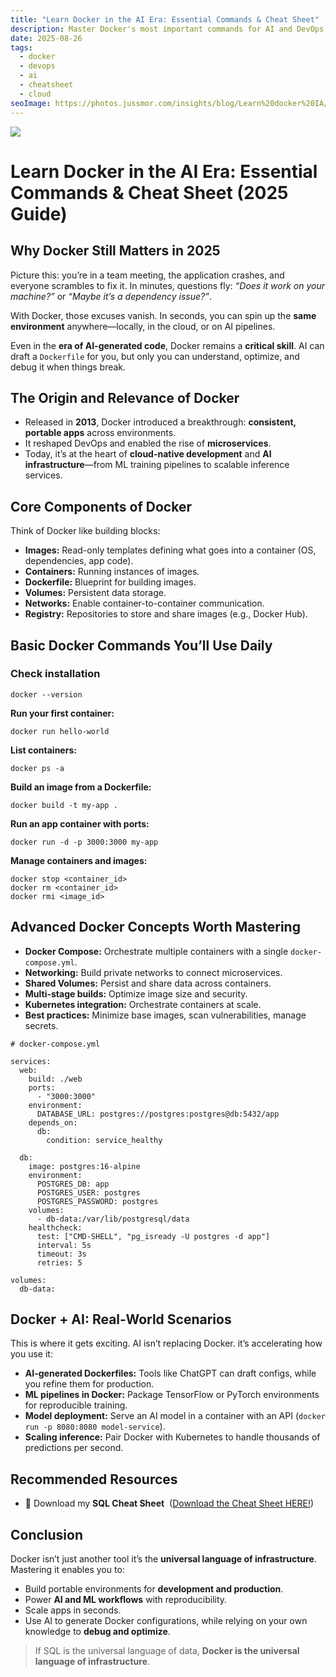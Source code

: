```yaml
---
title: "Learn Docker in the AI Era: Essential Commands & Cheat Sheet"
description: Master Docker's most important commands for AI and DevOps. Learn how containers power modern apps, explore advanced concepts, and download the Docker Cheat Sheet to boost your workflow.
date: 2025-08-26
tags:
  - docker
  - devops
  - ai
  - cheatsheet
  - cloud
seoImage: https://photos.jussmor.com/insights/blog/Learn%20docker%20IA/DockerForData.webp
---
```




![](https://photos.jussmor.com/insights/blog/Learn%20docker%20IA/DockerForData.webp)

#  Learn Docker in the AI Era: Essential Commands & Cheat Sheet (2025 Guide)


##  Why Docker Still Matters in 2025  
Picture this: you’re in a team meeting, the application crashes, and everyone scrambles to fix it. In minutes, questions fly: *“Does it work on your machine?”* or *“Maybe it’s a dependency issue?”*. 

With Docker, those excuses vanish. In seconds, you can spin up the **same environment** anywhere—locally, in the cloud, or on AI pipelines.  

Even in the **era of AI-generated code**, Docker remains a **critical skill**. AI can draft a `Dockerfile` for you, but only you can understand, optimize, and debug it when things break.  

##  The Origin and Relevance of Docker  
- Released in **2013**, Docker introduced a breakthrough: **consistent, portable apps** across environments.  
- It reshaped DevOps and enabled the rise of **microservices**.  
- Today, it’s at the heart of **cloud-native development** and **AI infrastructure**—from ML training pipelines to scalable inference services.  

## Core Components of Docker  

Think of Docker like building blocks:  

- **Images:** Read-only templates defining what goes into a container (OS, dependencies, app code).  
- **Containers:** Running instances of images.  
- **Dockerfile:** Blueprint for building images.  
- **Volumes:** Persistent data storage.  
- **Networks:** Enable container-to-container communication.  
- **Registry:** Repositories to store and share images (e.g., Docker Hub).  

##  Basic Docker Commands You’ll Use Daily  

### Check installation

```
docker --version
```

**Run your first container:**

```
docker run hello-world
```

**List containers:**

```
docker ps -a
```

**Build an image from a Dockerfile:**

``` 
docker build -t my-app .
```

**Run an app container with ports:**

```
docker run -d -p 3000:3000 my-app
```

**Manage containers and images:**

``` 
docker stop <container_id> 
docker rm <container_id> 
docker rmi <image_id>
```

## Advanced Docker Concepts Worth Mastering

- **Docker Compose:** Orchestrate multiple containers with a single `docker-compose.yml`.
- **Networking:** Build private networks to connect microservices.
- **Shared Volumes:** Persist and share data across containers.
- **Multi-stage builds:** Optimize image size and security.
- **Kubernetes integration:** Orchestrate containers at scale.
- **Best practices:** Minimize base images, scan vulnerabilities, manage secrets.

```
# docker-compose.yml

services:
  web:
    build: ./web
    ports:
      - "3000:3000"
    environment:
      DATABASE_URL: postgres://postgres:postgres@db:5432/app
    depends_on:
      db:
        condition: service_healthy

  db:
    image: postgres:16-alpine
    environment:
      POSTGRES_DB: app
      POSTGRES_USER: postgres
      POSTGRES_PASSWORD: postgres
    volumes:
      - db-data:/var/lib/postgresql/data
    healthcheck:
      test: ["CMD-SHELL", "pg_isready -U postgres -d app"]
      interval: 5s
      timeout: 3s
      retries: 5

volumes:
  db-data:
```


## Docker + AI: Real-World Scenarios

This is where it gets exciting. AI isn’t replacing Docker. it’s accelerating how you use it:

- **AI-generated Dockerfiles:** Tools like ChatGPT can draft configs, while you refine them for production.
- **ML pipelines in Docker:** Package TensorFlow or PyTorch environments for reproducible training.
- **Model deployment:** Serve an AI model in a container with an API (`docker run -p 8080:8080 model-service`).
- **Scaling inference:** Pair Docker with Kubernetes to handle thousands of predictions per second.

## Recommended Resources

- 📄 Download my **SQL Cheat Sheet**  ([Download the Cheat Sheet HERE!](https://photos.jussmor.com/insights/blog/Cheat%20sheet/Docker%202.pdf))

##  Conclusion

Docker isn’t just another tool it’s the **universal language of infrastructure**. Mastering it enables you to:

- Build portable environments for **development and production**.
- Power **AI and ML workflows** with reproducibility.
- Scale apps in seconds.
- Use AI to generate Docker configurations, while relying on your own knowledge to **debug and optimize**.

> If SQL is the universal language of data, **Docker is the universal language of infrastructure**.